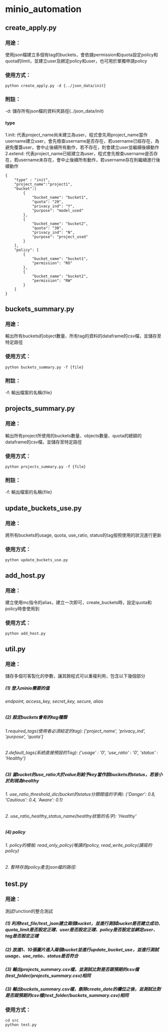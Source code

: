 # minio_automation

## create_apply.py
### 用途：
使用json檔建立多個有tag的buckets，會依據permission和quota設定policy和quota的limit，並建立user及綁定policy和user，也可用於單獨申請policy
### 使用方式：
    python create_apply.py -d {../json_data/init}

### 附註：
-d: 儲存所有json檔的資料夾路徑(../json_data/init)   
#### type   
1.init: 代表project_name尚未建立為user，程式會先用project_name當作username建立user，會先檢查username是否存在，若username已經存在，為避免覆蓋user，會中止後續所有動作，若不存在，則會建立user並繼續後續動作  
2.extend: 代表project_name已經建立為user，程式會先檢查username是否存在，若username未存在，會中止後續所有動作，若username存在則繼續進行後續動作

    {
        "type" : "init",
        "project_name":"project1",
        "bucket":[
            {
                "bucket_name": "bucket1",
                "quota": "20",
                "privacy_ind": "Y",
                "purpose": "model_used"
            },
            {
                "bucket_name": "bucket2",
                "quota": "30",
                "privacy_ind": "N",
                "purpose": "project_used"
            }
        ],
        "policy": [
            {
                "bucket_name": "bucket1",
                "permission": "RO"
            },
            {
                "bucket_name": "bucket2",
                "permission": "RW"
            }
        ]
    }  


## buckets_summary.py
### 用途： 
輸出所有buckets的object數量、所有tag的資料的dataframe的csv檔，並儲存至特定路徑  
### 使用方式： 
    python buckets_summary.py -f {file} 

### 附註：
-f: 輸出檔案的名稱{file}  


## projects_summary.py
### 用途： 
輸出所有project所使用的buckets數量、objects數量、quota的總額的dataframe的csv檔，並儲存至特定路徑
### 使用方式： 
    python projects_summary.py -f {file} 

### 附註：
-f: 輸出檔案的名稱{file}  


## update_buckets_use.py
### 用途： 
將所有buckets的usage, quota, use_ratio, status的tag按照使用的狀況進行更新
### 使用方式： 
    python update_buckets_use.py 


## add_host.py
### 用途： 
建立使用mc指令的alias，建立一次即可，create_buckets時，設定quota和policy時會使用到
### 使用方式： 
    python add_host.py 


## util.py
### 用途： 
儲存多個可客製化的參數，讓其餘程式可以重複利用，包含以下幾個部分 

##### (1) 登入minio需要的值
###### endpoint, access_key, secret_key, secure, alias

##### (2) 設定buckets會有的tag種類
###### 1.required_tags(使用者必須給定的tag): ['project_name', 'privacy_ind', 'purpose', 'quota']
###### 2.default_tags(系統直接預設的Tag): {'usage' : '0', 'use_ratio' : '0', 'status' : 'Healthy'}

##### (3) 當bucket的use_ratio大於value則給予key當作該buckets的status，若皆小於則視為healthy
###### 1. use_ratio_threshold_dic(bucket的status分類閥值的字典): {'Danger': 0.8, 'Cautious': 0.4,  'Aware': 0.1}
###### 2. use_ratio_healthy_status_name(healthy狀態的名字): 'Healthy'

##### (4) policy
###### 1. policy的模板: read_only_policy(唯讀的policy, read_write_policy(讀寫的policy)
###### 2. 暫時存放policy產生json檔的路徑: 

## test.py
### 用途： 
測試function的整合測試 
##### (1) 利用test_file/test_json建立兩個bucket，並進行測試bucket是否建立成功、quota_limit是否設定正確、user是否設定正確、policy是否設定並綁定user、tag是否設定正確
##### (2) 放進1、10張圖片進入兩個bucket並進行update_bucket_use，並進行測試usage、use_ratio、status是否符合
##### (3) 輸出projects_summary.csv檔，並測試比對是否跟預期的csv檔(test_folder/projects_summary.csv)相同
##### (3) 輸出buckets_summary.csv檔，刪除create_date的欄位之後，並測試比對是否跟預期的csv檔(test_folder/buckets_summary.csv)相同
### 使用方式： 
    cd src
    python test.py


